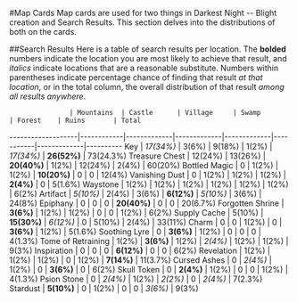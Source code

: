 #Map Cards
Map cards are used for two things in Darkest Night -- Blight creation and Search Results.  This section delves into the distributions of both on the cards.

##Search Results
Here is a table of search results per location.  The **bolded** numbers indicate the location you are most likely to achieve that result, and *italics* indicate locations that are a reasonable substitute.  Numbers within parentheses indicate percentage chance of finding that result *at that location*, or in the total column, the overall distribution of that result *among all results anywhere*.

                   | Mountains  | Castle      | Village     | Swamp       | Forest    | Ruins       | Total
-------------------|------------|-------------|-------------|-------------|-----------|-------------|----------
Key                | *17(34%)*  | 3(6%)       | 9(18%)      | 1(2%)       | *17(34%)* | **26(52%)** | 73(24.3%)
Treasure Chest     | 12(24%)    | 13(26%)     | **20(40%)** | 1(2%)       | 12(24%)   | 2(4%)       | 60(20%)
Bottled Magic      | 0          | 1(2%)       | 1(2%)       | **10(20%)** | 0         | 0           | 12(4%)
Vanishing Dust     | 0          | 1(2%)       | 1(2%)       | 1(2%)       | **2(4%)** | 0           | 5(1.6%)
Waystone           | 1(2%)      | 1(2%)       | 1(2%)       | 1(2%)       | 1(2%)     | 1(2%)       | 6(2%)
Artifact           | *5(10%)*   | 2(4%)       | 3(6%)       | **6(12%)**  | *5(10%)*  | 3(6%)       | 24(8%)
Epiphany           | 0          | 0           | 0           | **20(40%)** | 0         | 0           | 20(6.7%)
Forgotten Shrine   | **3(6%)**  | 1(2%)       | 1(2%)       | 0           | 0         | 1(2%)       | 6(2%)
Supply Cache       | 5(10%)     | **15(30%)** | *6(12%)*    | 0           | 5(10%)    | 2(4%)       | 33(11%)
Charm              | 0          | 0           | 1(2%)       | 0           | **3(6%)** | 1(2%)       | 5(1.6%)
Soothing Lyre      | 0          | **3(6%)**   | 1(2%)       | 0           | 0         | 0           | 4(1.3%)
Tome of Retraining | 1(2%)      | **3(6%)**   | 1(2%)       | *2(4%)*     | 1(2%)     | 1(2%)       | 9(3%)
Inspiration        | 0          | 0           | 0           | **6(12%)**  | 0         | 0           | 6(2%)
Revelation         | 1(2%)      | 1(2%)       | 1(2%)       | 0           | 1(2%)     | **7(14%)**  | 11(3.7%)
Cursed Ashes       | 0          | *2(4%)*     | 1(2%)       | 0           | **3(6%)** | 0           | 6(2%)
Skull Token        | 0          | **2(4%)**   | 1(2%)       | 0           | 0         | 1(2%)       | 4(1.3%)
Psion Stone        | 0          | *2(4%)*     | 1(2%)       | *2(2%)*     | 0         | *2(4%)*     | 7(2.3%)
Stardust           | **5(10%)** | 0           | 1(2%)       | 0           | 0         | *3(6%)*     | 9(3%)

